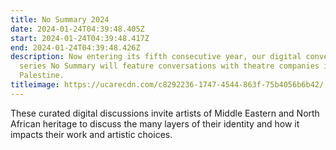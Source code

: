 ```yaml
---
title: No Summary 2024
date: 2024-01-24T04:39:48.405Z
start: 2024-01-24T04:39:48.417Z
end: 2024-01-24T04:39:48.426Z
description: Now entering its fifth consecutive year, our digital conversation
  series No Summary will feature conversations with theatre companies in
  Palestine.
titleimage: https://ucarecdn.com/c8292236-1747-4544-863f-75b4056b6b42/
---
```

These curated digital discussions invite artists of Middle Eastern and North African heritage to discuss the many layers of their identity and how it impacts their work and artistic choices.